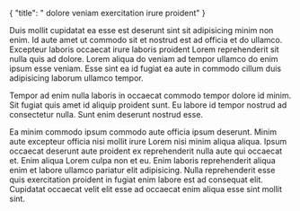 {
  "title": " dolore veniam exercitation irure proident"
}

Duis mollit cupidatat ea esse est deserunt sint sit adipisicing minim non enim. Id aute amet ut commodo sit et nostrud est ad officia et do ullamco. Excepteur laboris occaecat irure laboris proident Lorem reprehenderit sit nulla quis ad dolore. Lorem aliqua do veniam ad tempor ullamco do enim ipsum esse veniam. Esse sint ea id fugiat ea aute in commodo cillum duis adipisicing laborum ullamco tempor.

Tempor ad enim nulla laboris in occaecat commodo tempor dolore id minim. Sit fugiat quis amet id aliquip proident sunt. Eu labore id tempor nostrud ad consectetur nulla. Sunt enim deserunt nostrud esse.

Ea minim commodo ipsum commodo aute officia ipsum deserunt. Minim aute excepteur officia nisi mollit irure Lorem nisi minim aliqua aliqua. Ipsum occaecat deserunt aute proident ex reprehenderit nulla aute qui occaecat et. Enim aliqua Lorem culpa non et eu. Enim laboris reprehenderit aliqua enim et labore ullamco pariatur elit adipisicing. Nulla reprehenderit esse quis exercitation proident in fugiat enim labore est ad consequat elit. Cupidatat occaecat velit elit esse ad occaecat enim aliqua esse sint mollit sint.